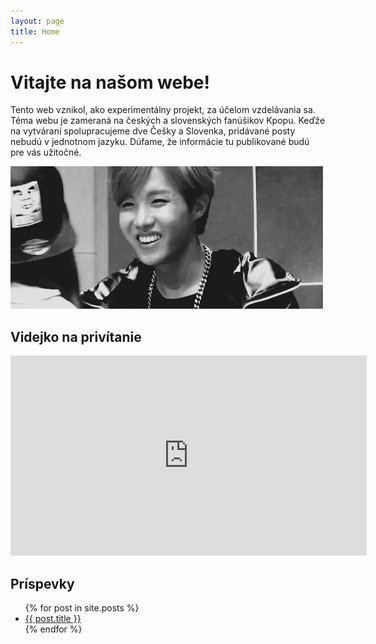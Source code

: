 ```yaml
---
layout: page
title: Home
---
```


# Vitajte na našom webe!

Tento web vznikol, ako experimentálny projekt, za účelom vzdelávania sa. Téma webu je zameraná na českých a slovenských fanúšikov Kpopu. Keďže na vytváraní spolupracujeme dve Češky a Slovenka, pridávané posty nebudú v jednotnom jazyku. Dúfame, že informácie tu publikované budú pre vás užitočné.

![Ahojte](/images/j-hope-hallo.gif)

## Videjko na privítanie 

<iframe width="570" height="320" src="https://www.youtube.com/embed/TLNGQSXGiNk" frameborder="0" allowfullscreen></iframe>

## Príspevky

<ul>
  {% for post in site.posts %}
    <li>
      <a href="{{ site.baseurl }}{{ post.url }}">{{ post.title }}</a>
    </li>
  {% endfor %}
</ul>



